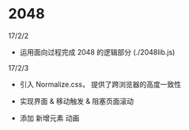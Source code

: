 # 2048

17/2/2

- 运用面向过程完成 2048 的逻辑部分 (./2048lib.js)

17/2/3

- 引入 Normalize.css， 提供了跨浏览器的高度一致性

- 实现界面 & 移动触发 & 阻塞页面滚动

- 添加 新增元素 动画
